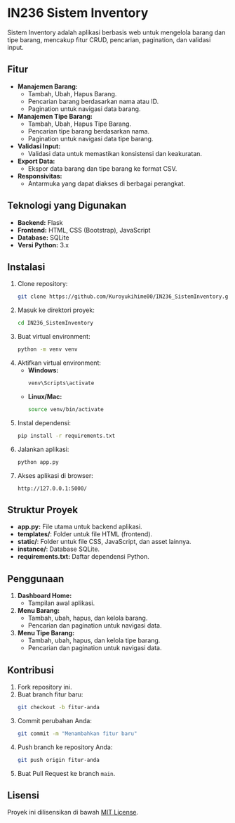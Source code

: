 # IN236 Sistem Inventory

Sistem Inventory adalah aplikasi berbasis web untuk mengelola barang dan tipe barang, mencakup fitur CRUD, pencarian, pagination, dan validasi input.

## Fitur
- **Manajemen Barang:**
  - Tambah, Ubah, Hapus Barang.
  - Pencarian barang berdasarkan nama atau ID.
  - Pagination untuk navigasi data barang.
- **Manajemen Tipe Barang:**
  - Tambah, Ubah, Hapus Tipe Barang.
  - Pencarian tipe barang berdasarkan nama.
  - Pagination untuk navigasi data tipe barang.
- **Validasi Input:**
  - Validasi data untuk memastikan konsistensi dan keakuratan.
- **Export Data:**
  - Ekspor data barang dan tipe barang ke format CSV.
- **Responsivitas:**
  - Antarmuka yang dapat diakses di berbagai perangkat.

## Teknologi yang Digunakan
- **Backend:** Flask
- **Frontend:** HTML, CSS (Bootstrap), JavaScript
- **Database:** SQLite
- **Versi Python:** 3.x

## Instalasi
1. Clone repository:
   ```bash
   git clone https://github.com/Kuroyukihime00/IN236_SistemInventory.git
   ```
2. Masuk ke direktori proyek:
   ```bash
   cd IN236_SistemInventory
   ```
3. Buat virtual environment:
   ```bash
   python -m venv venv
   ```
4. Aktifkan virtual environment:
   - **Windows:**
     ```bash
     venv\Scripts\activate
     ```
   - **Linux/Mac:**
     ```bash
     source venv/bin/activate
     ```
5. Instal dependensi:
   ```bash
   pip install -r requirements.txt
   ```
6. Jalankan aplikasi:
   ```bash
   python app.py
   ```
7. Akses aplikasi di browser:
   ```
   http://127.0.0.1:5000/
   ```

## Struktur Proyek
- **app.py:** File utama untuk backend aplikasi.
- **templates/**: Folder untuk file HTML (frontend).
- **static/**: Folder untuk file CSS, JavaScript, dan asset lainnya.
- **instance/**: Database SQLite.
- **requirements.txt:** Daftar dependensi Python.

## Penggunaan
1. **Dashboard Home:**
   - Tampilan awal aplikasi.
2. **Menu Barang:**
   - Tambah, ubah, hapus, dan kelola barang.
   - Pencarian dan pagination untuk navigasi data.
3. **Menu Tipe Barang:**
   - Tambah, ubah, hapus, dan kelola tipe barang.
   - Pencarian dan pagination untuk navigasi data.

## Kontribusi
1. Fork repository ini.
2. Buat branch fitur baru:
   ```bash
   git checkout -b fitur-anda
   ```
3. Commit perubahan Anda:
   ```bash
   git commit -m "Menambahkan fitur baru"
   ```
4. Push branch ke repository Anda:
   ```bash
   git push origin fitur-anda
   ```
5. Buat Pull Request ke branch `main`.

## Lisensi
Proyek ini dilisensikan di bawah [MIT License](LICENSE).
